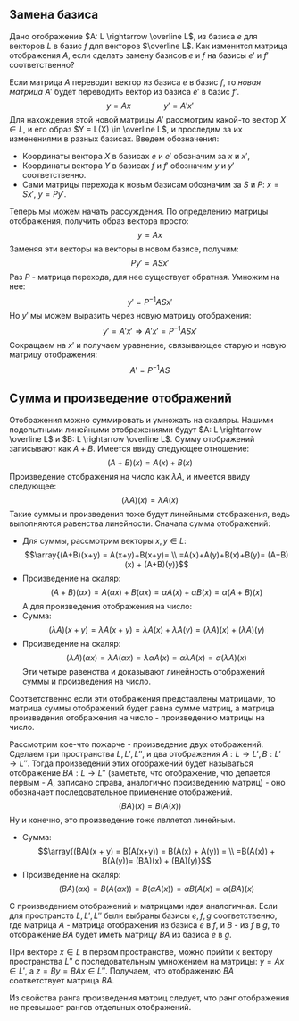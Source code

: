 ## Замена базиса
Дано отображение $A: L \rightarrow \overline L$, из базиса $e$ для векторов $L$ в базис $f$ для векторов $\overline L$. Как изменится матрица отображения $A$, если сделать замену базисов $e$ и $f$ на базисы $e'$ и $f'$ соответственно?

Если матрица $A$ переводит вектор из базиса $e$ в базис $f$, то *новая матрица* $A'$ будет переводить вектор из базиса $e'$ в базис $f'$.
$$y = Ax \ \ \ \ \ \ \ \ \ \ \ \ \ \ \ y' = A'x'$$
Для нахождения этой новой матрицы $A'$ рассмотрим какой-то вектор $X \in L$, и его образ $Y = L(X) \in \overline L$, и проследим за их изменениями в разных базисах.
Введем обозначения:
- Координаты вектора $X$ в базисах $e$ и $e'$ обозначим за $x$ и $x'$,
- Координаты вектора $Y$ в базисах $f$ и $f'$ обозначим $y$ и $y'$ соответственно.
- Сами матрицы перехода к новым базисам обозначим за $S$ и $P$: $x = Sx'$, $y = Py'$.

Теперь мы можем начать рассуждения. По определению матрицы отображения, получить образ вектора просто:
$$y = Ax$$
Заменяя эти векторы на векторы в новом базисе, получим:
$$Py' = ASx'$$
Раз $P$ - матрица перехода, для нее существует обратная. Умножим на нее:
$$y' = P^{-1}ASx'$$
Но $y'$ мы можем выразить через новую матрицу отображения:
$$y' = A'x' \Rightarrow A'x' = P^{-1}ASx'$$
Сокращаем на $x'$ и получаем уравнение, связывающее старую и новую матрицу отображения:
$$A' = P^{-1}AS$$
## Сумма и произведение отображений
Отображения можно суммировать и умножать на скаляры. Нашими подопытными линейными отображениями будут $A: L \rightarrow \overline L$ и $B: L \rightarrow \overline L$.
Сумму отображений записывают как $A+B$. Имеется ввиду следующее отношение:
$$(A+B)(x) = A(x) + B(x)$$
Произведение отображения на число как $\lambda A$, и имеется ввиду следующее:
$$(\lambda A)(x) = \lambda A(x)$$
Такие суммы и произведения тоже будут линейными отображения, ведь выполняются равенства линейности.
Сначала сумма отображений:
- Для суммы, рассмотрим векторы $x, y \in L$:
$$\array{(A+B)(x+y) = A(x+y)+B(x+y)= \\ =A(x)+A(y)+B(x)+B(y)= (A+B)(x) + (A+B)(y)}$$
- Произведение на скаляр:
$$(A+B)(\alpha x) = A(\alpha x) + B(\alpha x) = \alpha A(x) + \alpha B(x) = \alpha (A+B)(x)$$
А для произведения отображения на число:
- Сумма:
$$(\lambda A)(x+y) = \lambda A(x+y) = \lambda A(x) + \lambda A(y) = (\lambda A)(x) + (\lambda A)(y)$$
- Произведение на скаляр:
$$(\lambda A)(\alpha x) = \lambda A(\alpha x) = \lambda \alpha A(x) = \alpha \lambda A(x) = \alpha(\lambda A)(x)$$
Эти четыре равенства и доказывают линейность отображений суммы и произведения на число.

Соответственно если эти отображения представлены матрицами, то матрица суммы отображений будет равна сумме матриц, а матрица произведения отображения на число - произведению матрицы на число.

Рассмотрим кое-что пожарче - произведение двух отображений. Сделаем три пространства $L, L', L''$, и два отображения $A: L \rightarrow L', B: L' \rightarrow L''$.
Тогда произведений этих отображений будет называться отображение $BA: L \rightarrow L''$ (заметьте, что отображение, что делается первым - $A$, записано справа, аналогично произведению матриц) - оно обозначает последовательное применение отображений.
$$(BA)(x) = B(A(x))$$
Ну и конечно, это произведение тоже является линейным.
- Сумма:
$$\array{(BA)(x + y) = B(A(x+y)) = B(A(x) + A(y)) = \\ =B(A(x)) + B(A(y))= (BA)(x) + (BA)(y)}$$
- Произведение на скаляр:
$$(BA)(\alpha x) = B(A(\alpha x)) = B(\alpha A(x)) = \alpha B(A(x) = \alpha (BA)(x)$$

С произведением отображений и матрицами идея аналогичная. Если для пространств $L, L', L''$ были выбраны базисы $e, f, g$ соответственно, где матрица $A$ - матрица отображения из базиса $e$ в $f$, и $B$ - из $f$ в $g$, то отображение $BA$ будет иметь матрицу $BA$ из базиса $e$ в $g$.

При векторе $x \in L$ в первом пространстве, можно прийти к вектору пространства $L''$ с последовательным умножением на матрицы: $y = Ax \in L'$, а $z = By = BAx \in L''$. Получаем, что отображению $BA$ соответствует матрица $BA$.

Из свойства ранга произведения матриц следует, что ранг отображения не превышает рангов отдельных отображений.

